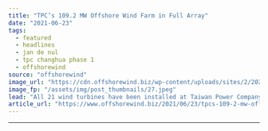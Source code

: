 ```yaml
---
title: "TPC’s 109.2 MW Offshore Wind Farm in Full Array"
date: "2021-06-23"
tags: 
  - featured
  - headlines
  - jan de nul
  - tpc changhua phase 1
  - offshorewind
source: "offshorewind"
image_url: "https://cdn.offshorewind.biz/wp-content/uploads/sites/2/2021/06/23154503/c-Jan-De-Nul-Group-Turbine-installation-for-TPC-OWF-Taiwan-completed.jpeg"
image_fp: "/assets/img/post_thumbnails/27.jpeg"
lead: "All 21 wind turbines have been installed at Taiwan Power Company’s Changhua Phase 1"
article_url: "https://www.offshorewind.biz/2021/06/23/tpcs-109-2-mw-offshore-wind-farm-in-full-array/"
---
```


---
